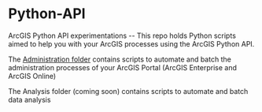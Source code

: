 # Python-API
ArcGIS Python API experimentations --
This repo holds Python scripts aimed to help you with your ArcGIS processes using the ArcGIS Python API. 

The [Administration folder](https://github.com/JapaLenos/Python-API/tree/main/Portal_administration) contains scripts to automate and batch the administration processes of your ArcGIS Portal (ArcGIS Enterprise and ArcGIS Online)

The Analysis folder (coming soon) contains scripts to automate and batch data analysis
